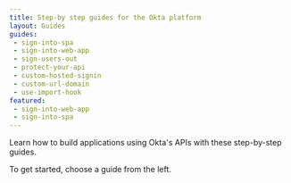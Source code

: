 ```yaml
---
title: Step-by step guides for the Okta platform
layout: Guides
guides: 
 - sign-into-spa
 - sign-into-web-app
 - sign-users-out
 - protect-your-api
 - custom-hosted-signin
 - custom-url-domain
 - use-import-hook
featured: 
 - sign-into-web-app
 - sign-into-spa
---
```


Learn how to build applications using Okta's APIs with these step-by-step guides.

To get started, choose a guide from the left.
